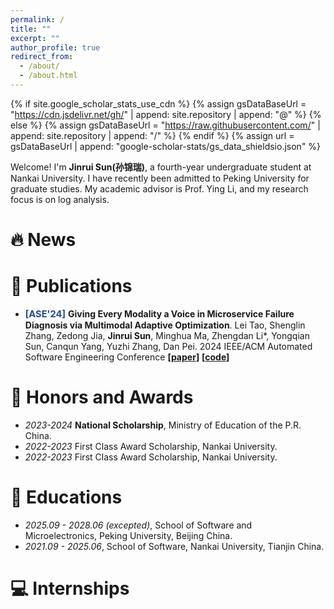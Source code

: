 ```yaml
---
permalink: /
title: ""
excerpt: ""
author_profile: true
redirect_from: 
  - /about/
  - /about.html
---
```


{% if site.google_scholar_stats_use_cdn %}
{% assign gsDataBaseUrl = "https://cdn.jsdelivr.net/gh/" | append: site.repository | append: "@" %}
{% else %}
{% assign gsDataBaseUrl = "https://raw.githubusercontent.com/" | append: site.repository | append: "/" %}
{% endif %}
{% assign url = gsDataBaseUrl | append: "google-scholar-stats/gs_data_shieldsio.json" %}

<span class='anchor' id='about-me'></span>

Welcome! I'm **Jinrui Sun(孙锦瑞)**, a fourth-year undergraduate student at Nankai University. I have recently been admitted to Peking University for graduate studies. My academic advisor is Prof. Ying Li, and my research focus is on log analysis.

<!-- My research interest includes neural machine translation and computer vision. I have published more than 100 papers at the top international AI conferences with total <a href='https://scholar.google.com/citations?user=DhtAFkwAAAAJ'>google scholar citations <strong><span id='total_cit'>260000+</span></strong></a> (You can also use google scholar badge <a href='https://scholar.google.com/citations?user=DhtAFkwAAAAJ'><img src="https://img.shields.io/endpoint?url={{ url | url_encode }}&logo=Google%20Scholar&labelColor=f6f6f6&color=9cf&style=flat&label=citations"></a>). -->


# 🔥 News
<!-- - *2022.02*: &nbsp;🎉🎉 Lorem ipsum dolor sit amet, consectetur adipiscing elit. Vivamus ornare aliquet ipsum, ac tempus justo dapibus sit amet. 
- *2022.02*: &nbsp;🎉🎉 Lorem ipsum dolor sit amet, consectetur adipiscing elit. Vivamus ornare aliquet ipsum, ac tempus justo dapibus sit amet.  -->

# 📝 Publications 

<!-- <div class='paper-box'><div class='paper-box-image'><div><div class="badge">CVPR 2016</div><img src='images/500x300.png' alt="sym" width="100%"></div></div>
<div class='paper-box-text' markdown="1">

[Deep Residual Learning for Image Recognition](https://openaccess.thecvf.com/content_cvpr_2016/papers/He_Deep_Residual_Learning_CVPR_2016_paper.pdf)

**Kaiming He**, Xiangyu Zhang, Shaoqing Ren, Jian Sun

[**Project**](https://scholar.google.com/citations?view_op=view_citation&hl=zh-CN&user=DhtAFkwAAAAJ&citation_for_view=DhtAFkwAAAAJ:ALROH1vI_8AC) <strong><span class='show_paper_citations' data='DhtAFkwAAAAJ:ALROH1vI_8AC'></span></strong>
- Lorem ipsum dolor sit amet, consectetur adipiscing elit. Vivamus ornare aliquet ipsum, ac tempus justo dapibus sit amet. 
</div>
</div> -->

- **<span style="color: #224B8D; font-size: 1.05em;">\[ASE'24\]</span>** **Giving Every Modality a Voice in Microservice Failure Diagnosis via Multimodal Adaptive Optimization**. Lei Tao, Shenglin Zhang, Zedong Jia, **Jinrui Sun**, Minghua Ma, Zhengdan Li*, Yongqian Sun, Canqun Yang, Yuzhi Zhang, Dan Pei. 2024 IEEE/ACM Automated Software Engineering Conference **\[[paper](https://nkcs.iops.ai/wp-content/uploads/2024/10/ASE24-Medicine.pdf)\]** **\[[code](https://github.com/AIOps-Lab-NKU/Medicine)\]**

# 🏅 Honors and Awards
- *2023-2024* **National Scholarship**, Ministry of Education of the P.R. China.
- *2022-2023* First Class Award Scholarship, Nankai University.
- *2022-2023* First Class Award Scholarship, Nankai University.


# 📖 Educations
- *2025.09 - 2028.06 (excepted)*, School of Software and Microelectronics, Peking University, Beijing China.
- *2021.09 - 2025.06*, School of Software, Nankai University, Tianjin China.


<!-- # 💬 Invited Talks
- *2021.06*, Lorem ipsum dolor sit amet, consectetur adipiscing elit. Vivamus ornare aliquet ipsum, ac tempus justo dapibus sit amet. 
- *2021.03*, Lorem ipsum dolor sit amet, consectetur adipiscing elit. Vivamus ornare aliquet ipsum, ac tempus justo dapibus sit amet.  \| [\[video\]](https://github.com/) -->

# 💻 Internships
<!-- - *2019.05 - 2020.02*, [Lorem](https://github.com/), China. -->